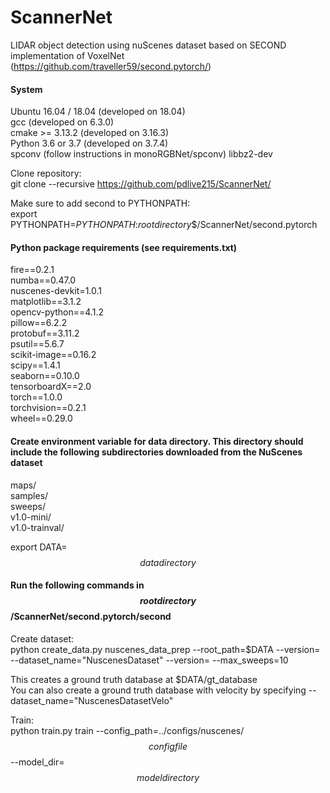 # ScannerNet
LIDAR object detection using nuScenes dataset based on SECOND implementation of VoxelNet (https://github.com/traveller59/second.pytorch/)

#### System

Ubuntu 16.04 / 18.04 (developed on 18.04)  
gcc (developed on 6.3.0)  
cmake >= 3.13.2 (developed on 3.16.3)  
Python 3.6 or 3.7 (developed on 3.7.4)  
spconv (follow instructions in monoRGBNet/spconv)
libbz2-dev

Clone repository:  
git clone --recursive https://github.com/pdlive215/ScannerNet/

Make sure to add second to PYTHONPATH:  
export PYTHONPATH=$PYTHONPATH:$$root directory$$/ScannerNet/second.pytorch

#### Python package requirements (see requirements.txt)

fire==0.2.1  
numba==0.47.0  
nuscenes-devkit=1.0.1  
matplotlib==3.1.2  
opencv-python==4.1.2  
pillow==6.2.2  
protobuf==3.11.2  
psutil==5.6.7  
scikit-image==0.16.2  
scipy==1.4.1  
seaborn==0.10.0  
tensorboardX==2.0  
torch==1.0.0  
torchvision==0.2.1  
wheel==0.29.0

#### Create environment variable for data directory. This directory should include the following subdirectories downloaded from the NuScenes dataset  

maps/  
samples/  
sweeps/  
v1.0-mini/  
v1.0-trainval/

export DATA=$$data directory$$

#### Run the following commands in $$root directory$$/ScannerNet/second.pytorch/second

Create dataset:  
python create_data.py nuscenes_data_prep --root_path=$DATA --version=<version> --dataset_name="NuscenesDataset" --version=<version> --max_sweeps=10
  
This creates a ground truth database at $DATA/gt_database  
You can also create a ground truth database with velocity by specifying --dataset_name="NuscenesDatasetVelo"

Train:  
python train.py train --config_path=../configs/nuscenes/$$config file$$--model_dir=$$model directory$$
